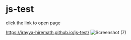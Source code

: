 # js-test

click the link to open page

https://irayya-hiremath.github.io/js-test/
![Screenshot (7)](https://user-images.githubusercontent.com/74768938/118373761-0cf5db80-b5d6-11eb-90d1-10125d6367dc.png)

